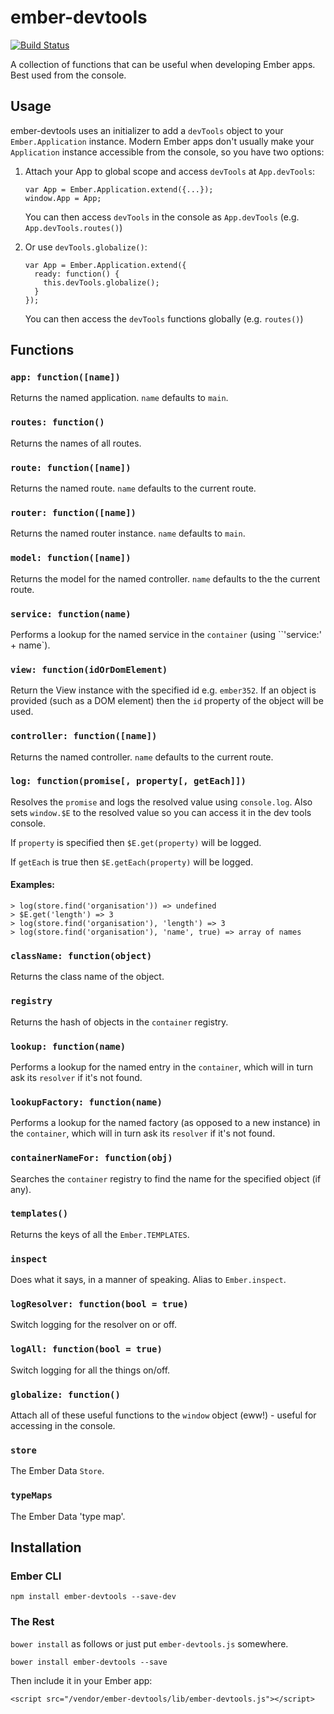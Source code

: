 # ember-devtools

[![Build Status](https://travis-ci.org/aexmachina/ember-devtools.png)](https://travis-ci.org/aexmachina/ember-devtools)

A collection of functions that can be useful when developing Ember apps. Best used from the console.

## Usage

ember-devtools uses an initializer to add a `devTools` object to your `Ember.Application` instance. Modern Ember apps don't usually make your `Application` instance accessible from the console, so you have two options:

1. Attach your App to global scope and access `devTools` at `App.devTools`:

    ```
    var App = Ember.Application.extend({...});
    window.App = App;
    ```
    You can then access `devTools` in the console as `App.devTools` (e.g. `App.devTools.routes()`)
2. Or use `devTools.globalize()`:

    ```
    var App = Ember.Application.extend({
      ready: function() {
        this.devTools.globalize();
      }
    });
    ```
    You can then access the `devTools` functions globally (e.g. `routes()`)

## Functions

### `app: function([name])`

Returns the named application. `name` defaults to `main`.

### `routes: function()`

Returns the names of all routes.

### `route: function([name])`

Returns the named route. `name` defaults to the current route.

### `router: function([name])`

Returns the named router instance. `name` defaults to `main`.

### `model: function([name])`

Returns the model for the named controller. `name` defaults to the the current route.

### `service: function(name)`

Performs a lookup for the named service in the `container` (using ``'service:' + name`).

### `view: function(idOrDomElement)`

Return the View instance with the specified id e.g. `ember352`. If an object
is provided (such as a DOM element) then the `id` property of the object will be
used.

### `controller: function([name])`

Returns the named controller. `name` defaults to the current route.

### `log: function(promise[, property[, getEach]])`

Resolves the `promise` and logs the resolved value using `console.log`.
Also sets `window.$E` to the resolved value so you can access it in the dev
tools console.

If `property` is specified then `$E.get(property)` will be logged.

If `getEach` is true then `$E.getEach(property)` will be logged.

#### Examples:

```
> log(store.find('organisation')) => undefined
> $E.get('length') => 3
> log(store.find('organisation'), 'length') => 3
> log(store.find('organisation'), 'name', true) => array of names
```

### `className: function(object)`

Returns the class name of the object.

### `registry`

Returns the hash of objects in the `container` registry.

### `lookup: function(name)`

Performs a lookup for the named entry in the `container`, which will in turn
ask its `resolver` if it's not found.

### `lookupFactory: function(name)`

Performs a lookup for the named factory (as opposed to a new instance) in the `container`,
which will in turn ask its `resolver` if it's not found.

### `containerNameFor: function(obj)`

Searches the `container` registry to find the name for the specified object
(if any).

### `templates()`

Returns the keys of all the `Ember.TEMPLATES`.

### `inspect`

Does what it says, in a manner of speaking. Alias to `Ember.inspect`.

### `logResolver: function(bool = true)`

Switch logging for the resolver on or off.

### `logAll: function(bool = true)`

Switch logging for all the things on/off.

### `globalize: function()`

Attach all of these useful functions to the `window` object (eww!) - useful
for accessing in the console.

### `store`

The Ember Data `Store`.

### `typeMaps`

The Ember Data 'type map'.

## Installation

### Ember CLI

	npm install ember-devtools --save-dev

### The Rest

`bower install` as follows or just put `ember-devtools.js` somewhere.

	bower install ember-devtools --save

Then include it in your Ember app:

	<script src="/vendor/ember-devtools/lib/ember-devtools.js"></script>

